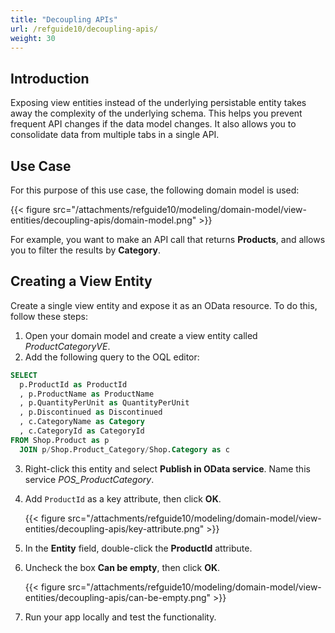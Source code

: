 ```yaml
---
title: "Decoupling APIs"
url: /refguide10/decoupling-apis/
weight: 30
---
```


## Introduction

Exposing view entities instead of the underlying persistable entity takes away the complexity of the underlying schema. This helps you prevent frequent API changes if the data model changes. It also allows you to consolidate data from multiple tabs in a single API.

## Use Case

For this purpose of this use case, the following domain model is used:

{{< figure src="/attachments/refguide10/modeling/domain-model/view-entities/decoupling-apis/domain-model.png" >}}

For example, you want to make an API call that returns **Products**, and allows you to filter the results by **Category**. 

## Creating a View Entity

Create a single view entity and expose it as an OData resource. To do this, follow these steps: 

1. Open your domain model and create a view entity called *ProductCategoryVE*.
2. Add the following query to the OQL editor:

  ```sql
  SELECT
    p.ProductId as ProductId
    , p.ProductName as ProductName
    , p.QuantityPerUnit as QuantityPerUnit
    , p.Discontinued as Discontinued
    , c.CategoryName as Category
    , c.CategoryId as CategoryId
  FROM Shop.Product as p
    JOIN p/Shop.Product_Category/Shop.Category as c
  ```

3. Right-click this entity and select **Publish in OData service**. Name this service *POS_ProductCategory*.
4. Add `ProductId` as a key attribute, then click **OK**.

     {{< figure src="/attachments/refguide10/modeling/domain-model/view-entities/decoupling-apis/key-attribute.png" >}}

5. In the **Entity** field, double-click the **ProductId** attribute. 
6. Uncheck the box **Can be empty**, then click **OK**. 
   
    {{< figure src="/attachments/refguide10/modeling/domain-model/view-entities/decoupling-apis/can-be-empty.png" >}}

7. Run your app locally and test the functionality. 

